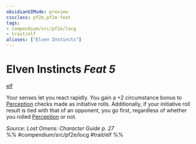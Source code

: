 ```yaml
---
obsidianUIMode: preview
cssclass: pf2e,pf2e-feat
tags:
- compendium/src/pf2e/locg
- trait/elf
aliases: ["Elven Instincts"]
---
```

# Elven Instincts  *Feat 5*  
[elf](rules/traits/elf.md "Elf Ancestry & Heritage Trait")  


Your senses let you react rapidly. You gain a +2 circumstance bonus to [Perception](compendium/skills.md#Perception) checks made as initiative rolls. Additionally, if your initiative roll result is tied with that of an opponent, you go first, regardless of whether you rolled [Perception](compendium/skills.md#Perception) or not.

*Source: Lost Omens: Character Guide p. 27*  
%% #compendium/src/pf2e/locg #trait/elf %%